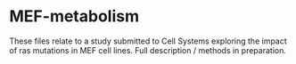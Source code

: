 # MEF-metabolism
These files relate to a study submitted to Cell Systems exploring the impact of ras mutations in MEF cell lines. 
Full description / methods in preparation.
